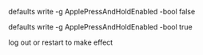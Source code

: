 defaults write -g ApplePressAndHoldEnabled -bool false




defaults write -g ApplePressAndHoldEnabled -bool true



log out or restart to make effect